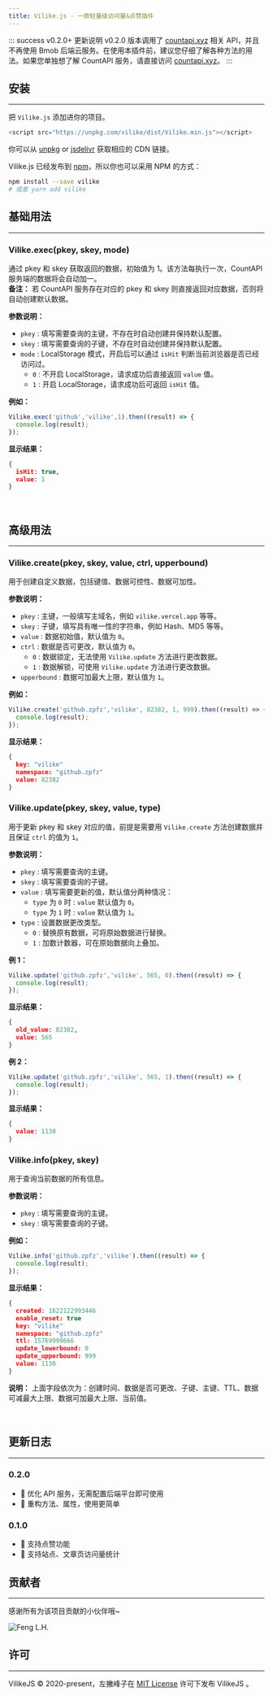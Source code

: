 ```yaml
---
title: Vilike.js - 一款轻量级访问量&点赞插件
---
```


::: success v0.2.0+ 更新说明
 v0.2.0 版本调用了 [countapi.xyz](https://countapi.xyz/) 相关 API，并且不再使用 Bmob 后端云服务。在使用本插件前，建议您仔细了解各种方法的用法。如果您单独想了解 CountAPI 服务，请直接访问 [countapi.xyz](https://countapi.xyz/)。
:::

## 安装
---

把 `Vilike.js` 添加进你的项目。

```js
<script src="https://unpkg.com/vilike/dist/Vilike.min.js"></script>
```

你可以从 [unpkg](https://unpkg.com/vilike/) or [jsdelivr](https://cdn.jsdelivr.net/gh/zpfz/Vilike.js/dist/) 获取相应的 CDN 链接。

Vilike.js 已经发布到 [npm](https://www.npmjs.com/package/vilike)，所以你也可以采用 NPM 的方式：  

```sh
npm install --save vilike
# 或者 yarn add vilike
```

## 基础用法
---
### Vilike.exec(pkey, skey, mode)  

通过 pkey 和 skey 获取返回的数据，初始值为 1。该方法每执行一次，CountAPI 服务端的数据将会自动加一。  
**备注：** 若 CountAPI 服务存在对应的 pkey 和 skey 则直接返回对应数据，否则将自动创建默认数据。

**参数说明：** 
- `pkey` : 填写需要查询的主键，不存在时自动创建并保持默认配置。
- `skey` : 填写需要查询的子键，不存在时自动创建并保持默认配置。
- `mode` : LocalStorage 模式，开启后可以通过 `isHit` 判断当前浏览器是否已经访问过。
  - `0` : 不开启 LocalStorage，请求成功后直接返回 `value` 值。
  - `1` : 开启 LocalStorage，请求成功后可返回 `isHit` 值。

**例如：**

```js
Vilike.exec('github','vilike',1).then((result) => {
  console.log(result);
});
```
**显示结果：**
```json
{
  isHit: true,
  value: 1
}
```
<br/>

## 高级用法  
---
### Vilike.create(pkey, skey, value, ctrl, upperbound)  
用于创建自定义数据，包括键值、数据可控性、数据可加性。

**参数说明：** 
- `pkey` : 主键，一般填写主域名，例如 `vilike.vercel.app` 等等。
- `skey` : 子键，填写具有唯一性的字符串，例如 Hash、MD5 等等。
- `value` : 数据初始值，默认值为 `0`。
- `ctrl` : 数据是否可更改，默认值为 `0`。
  - `0` : 数据锁定，无法使用 `Vilike.update` 方法进行更改数据。
  - `1` : 数据解锁，可使用 `Vilike.update` 方法进行更改数据。
- `upperbound` : 数据可加最大上限，默认值为 `1`。

**例如：**

```js
Vilike.create('github.zpfz','vilike', 82382, 1, 999).then((result) => {
  console.log(result);
});
```
**显示结果：**
```json
{
  key: "vilike"
  namespace: "github.zpfz"
  value: 82382
}
```

### Vilike.update(pkey, skey, value, type)
用于更新 pkey 和 skey 对应的值，前提是需要用 `Vilike.create` 方法创建数据并且保证 `ctrl` 的值为 `1`。

**参数说明：** 
- `pkey` : 填写需要查询的主键。
- `skey` : 填写需要查询的子键。
- `value` : 填写需要更新的值，默认值分两种情况：
  - `type` 为 `0` 时 : `value` 默认值为 `0`。
  - `type` 为 `1` 时 : `value` 默认值为 `1`。
- `type` : 设置数据更改类型。
  - `0` : 替换原有数据，可将原始数据进行替换。
  - `1` : 加数计数器，可在原始数据向上叠加。

**例 1：**

```js
Vilike.update('github.zpfz','vilike', 565, 0).then((result) => {
  console.log(result);
});
```

**显示结果：**
```json
{
  old_value: 82382,
  value: 565
}
```
**例 2：**

```js
Vilike.update('github.zpfz','vilike', 565, 1).then((result) => {
  console.log(result);
});
```

**显示结果：**
```json
{
  value: 1130
}
```
### Vilike.info(pkey, skey)
用于查询当前数据的所有信息。

**参数说明：** 
- `pkey` : 填写需要查询的主键。
- `skey` : 填写需要查询的子键。

**例如：**
```js
Vilike.info('github.zpfz','vilike').then((result) => {
  console.log(result);
});
```

**显示结果：**
```json
{
  created: 1622122993446
  enable_reset: true
  key: "vilike"
  namespace: "github.zpfz"
  ttl: 15769999666
  update_lowerbound: 0
  update_upperbound: 999
  value: 1130
}
```
**说明：** 上面字段依次为：创建时间、数据是否可更改、子键、主键、TTL、数据可减最大上限、数据可加最大上限、当前值。


<br/>

## 更新日志
---
### 0.2.0
  - 🌟 优化 API 服务，无需配置后端平台即可使用
  - 🌟 重构方法、属性，使用更简单

### 0.1.0
  - 🌟 支持点赞功能
  - 🌟 支持站点、文章页访问量统计

## 贡献者
---
感谢所有为该项目贡献的小伙伴哦~

![Feng L.H.](https://avatars2.githubusercontent.com/u/49757965?s=60&v=4)


## 许可
---
VilikeJS © 2020-present，左撇峰子在 [MIT License](https://mit-license.org/) 许可下发布 VilikeJS 。